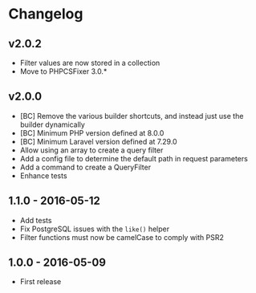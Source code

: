# Changelog

## v2.0.2

- Filter values are now stored in a collection
- Move to PHPCSFixer 3.0.*

## v2.0.0

- [BC] Remove the various builder shortcuts, and instead just use the builder dynamically
- [BC] Minimum PHP version defined at 8.0.0
- [BC] Minimum Laravel version defined at 7.29.0
- Allow using an array to create a query filter
- Add a config file to determine the default path in request parameters
- Add a command to create a QueryFilter
- Enhance tests

## 1.1.0 - 2016-05-12

- Add tests
- Fix PostgreSQL issues with the `like()` helper
- Filter functions must now be camelCase to comply with PSR2

## 1.0.0 - 2016-05-09

- First release
